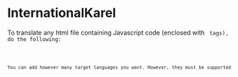 # InternationalKarel

To translate any html file containing Javascript code (enclosed with <code> tags), do the following:
~~~~python translate_html.py [FILE_PATH] [TARGET_LNG_1] [TARGET_LNG_2] [TARGET_LNG_3] ...~~~~

You can add however many target languages you want. However, they must be supported by the Google Cloud Translate API. Each language should be formatted in the corresponding ISO-639-1 code in string form. (See https://cloud.google.com/translate/docs/languages for more details.)
